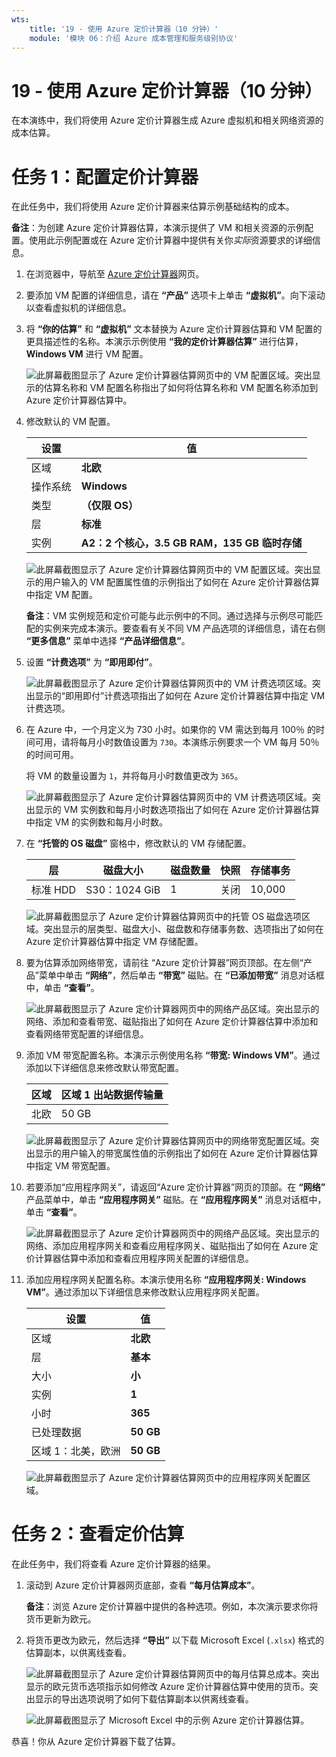 ```yaml
---
wts:
    title: '19 - 使用 Azure 定价计算器（10 分钟）'
    module: '模块 06：介绍 Azure 成本管理和服务级别协议'
---
```

# 19 - 使用 Azure 定价计算器（10 分钟）

在本演练中，我们将使用 Azure 定价计算器生成 Azure 虚拟机和相关网络资源的成本估算。

# 任务 1：配置定价计算器

在此任务中，我们将使用 Azure 定价计算器来估算示例基础结构的成本。 

**备注**：为创建 Azure 定价计算器估算，本演示提供了 VM 和相关资源的示例配置。使用此示例配置或在 Azure 定价计算器中提供有关你*实际*资源要求的详细信息。

1. 在浏览器中，导航至 [Azure 定价计算器](https://azure.microsoft.com/zh-cn/pricing/calculator/)网页。

2. 要添加 VM 配置的详细信息，请在 **“产品”** 选项卡上单击 **“虚拟机”**。向下滚动以查看虚拟机的详细信息。 

3. 将 **“你的估算”** 和 **“虚拟机”** 文本替换为 Azure 定价计算器估算和 VM 配置的更具描述性的名称。本演示示例使用 **“我的定价计算器估算”** 进行估算，**Windows VM** 进行 VM 配置。

   ![此屏幕截图显示了 Azure 定价计算器估算网页中的 VM 配置区域。突出显示的估算名称和 VM 配置名称指出了如何将估算名称和 VM 配置名称添加到 Azure 定价计算器估算中。](../images/1901.png)

4. 修改默认的 VM 配置。

    | 设置 | 值 |
    | -- | -- |
    | 区域 | **北欧** |
    | 操作系统 | **Windows** |
    | 类型 | **（仅限 OS）** |
    | 层 | **标准** |  
    | 实例 | **A2：2 个核心，3.5 GB RAM，135 GB 临时存储** |

   ![此屏幕截图显示了 Azure 定价计算器估算网页中的 VM 配置区域。突出显示的用户输入的 VM 配置属性值的示例指出了如何在 Azure 定价计算器估算中指定 VM 配置。](../images/1902.png)

    **备注**：VM 实例规范和定价可能与此示例中的不同。通过选择与示例尽可能匹配的实例来完成本演示。要查看有关不同 VM 产品选项的详细信息，请在右侧 **“更多信息”** 菜单中选择 **“产品详细信息”**。

5. 设置 **“计费选项”** 为 **“即用即付”**。

   ![此屏幕截图显示了 Azure 定价计算器估算网页中的 VM 计费选项区域。突出显示的“即用即付”计费选项指出了如何在 Azure 定价计算器估算中指定 VM 计费选项。](../images/1903.png)

6. 在 Azure 中，一个月定义为 730 小时。如果你的 VM 需达到每月 100％ 的时间可用，请将每月小时数值设置为 `730`。本演练示例要求一个 VM 每月 50％ 的时间可用。

    将 VM 的数量设置为 `1`，并将每月小时数值更改为 `365`。

   ![此屏幕截图显示了 Azure 定价计算器估算网页中的 VM 计费选项区域。突出显示的 VM 实例数和每月小时数选项指出了如何在 Azure 定价计算器估算中指定 VM 的实例数和每月小时数。](../images/1904.png)

7. 在 **“托管的 OS 磁盘”** 窗格中，修改默认的 VM 存储配置。

    | 层 | 磁盘大小 | 磁盘数量 | 快照 | 存储事务 |
    | ---- | --------- | --------------- | -------- | -------------------- |
    | 标准 HDD | S30：1024 GiB | 1 | 关闭 | 10,000 |

   ![此屏幕截图显示了 Azure 定价计算器估算网页中的托管 OS 磁盘选项区域。突出显示的层类型、磁盘大小、磁盘数和存储事务数、选项指出了如何在 Azure 定价计算器估算中指定 VM 存储配置。](../images/1905.png)

8. 要为估算添加网络带宽，请前往 “Azure 定价计算器”网页顶部。在左侧“产品”菜单中单击 **“网络”**，然后单击 **“带宽”** 磁贴。在 **“已添加带宽”** 消息对话框中，单击 **“查看”**。

   ![此屏幕截图显示了 Azure 定价计算器网页中的网络产品区域。突出显示的网络、添加和查看带宽、磁贴指出了如何在 Azure 定价计算器估算中添加和查看网络带宽配置的详细信息。](../images/1906.png)

9. 添加 VM 带宽配置名称。本演示示例使用名称 **“带宽: Windows VM”**。通过添加以下详细信息来修改默认带宽配置。

    | 区域 | 区域 1 出站数据传输量 |
    | ------ | -------------------------------------- |
    | 北欧 | 50 GB |

   ![此屏幕截图显示了 Azure 定价计算器估算网页中的网络带宽配置区域。突出显示的用户输入的带宽属性值的示例指出了如何在 Azure 定价计算器估算中指定 VM 带宽配置。](../images/1907.png)

10. 若要添加“应用程序网关”，请返回“Azure 定价计算器”网页的顶部。在 **“网络”** 产品菜单中，单击 **“应用程序网关”** 磁贴。在 **“应用程序网关”** 消息对话框中，单击 **“查看”**。

    ![此屏幕截图显示了 Azure 定价计算器网页中的网络产品区域。突出显示的网络、添加应用程序网关和查看应用程序网关、磁贴指出了如何在 Azure 定价计算器估算中添加和查看应用程序网关配置的详细信息。](../images/1908.png)

11. 添加应用程序网关配置名称。本演示使用名称 **“应用程序网关: Windows VM”**。通过添加以下详细信息来修改默认应用程序网关配置。

    | 设置 | 值 |
    | -- | -- |
    | 区域 | **北欧** |
    | 层 | **基本** |
    | 大小 | **小** |
    | 实例 | **1** |  
    | 小时 | **365** |
    | 已处理数据 | **50 GB** |
    | 区域 1：北美，欧洲 | **50 GB**|

    ![此屏幕截图显示了 Azure 定价计算器估算网页中的应用程序网关配置区域。](../images/1909.png)


# 任务 2：查看定价估算

在此任务中，我们将查看 Azure 定价计算器的结果。 

1. 滚动到 Azure 定价计算器网页底部，查看 **“每月估算成本”**。

    **备注**：浏览 Azure 定价计算器中提供的各种选项。例如，本次演示要求你将货币更新为欧元。

2. 将货币更改为欧元，然后选择 **“导出”** 以下载 Microsoft Excel (`.xlsx`) 格式的估算副本，以供离线查看。

    ![此屏幕截图显示了 Azure 定价计算器估算网页中的每月估算总成本。突出显示的欧元货币选项指示如何修改 Azure 定价计算器估算中使用的货币。突出显示的导出选项说明了如何下载估算副本以供离线查看。](../images/1910.png)

    ![此屏幕截图显示了 Microsoft Excel 中的示例 Azure 定价计算器估算。](../images/1911.png)

恭喜！你从 Azure 定价计算器下载了估算。
